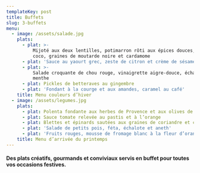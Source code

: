 ```yaml
---
templateKey: post
title: Buffets
slug: 3-buffets
menu:
  - image: /assets/salade.jpg
    plats:
      - plat: >-
          Mijoté aux deux lentilles, potimarron rôti aux épices douces, lait de
          coco, graines de moutarde noire et cardamome
      - plat: 'Sauce au yaourt grec, zeste de citron et crème de sésame'
      - plat: >-
          Salade croquante de chou rouge, vinaigrette aigre-douce, échalote et
          menthe
      - plat: Pickles de betteraves au gingembre
      - plat: 'Fondant à la courge et aux amandes, caramel au café'
    title: Menu couleurs d’hiver
  - image: /assets/legumes.jpg
    plats:
      - plat: Polenta fondante aux herbes de Provence et aux olives de Kalamata
      - plat: Sauce tomate relevée au pastis et à l’orange
      - plat: Blettes et épinards sautées aux graines de coriandre et citron confit
      - plat: 'Salade de petits pois, féta, échalote et aneth'
      - plat: 'Fruits rouges, mousse de fromage blanc à la fleur d’oranger, caramel'
    title: Menu d’arrivée du printemps
---
```

#### Des plats créatifs, gourmands et conviviaux servis en buffet pour toutes vos occasions festives.